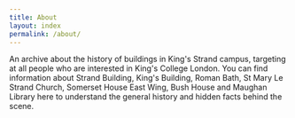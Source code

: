 ```yaml
---
title: About
layout: index
permalink: /about/
---
```


An archive about the history of buildings in King's Strand campus, targeting at all people who are interested in King's College London. You can find information about Strand Building, King's Building, Roman Bath, St Mary Le Strand Church, Somerset House East Wing, Bush House and Maughan Library here to understand the general history and hidden facts behind the scene.